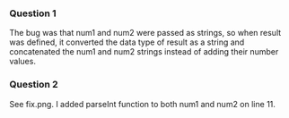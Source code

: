 ### Question 1
The bug was that num1 and num2 were passed as strings, so when result was defined, it converted the data type of result as a string and concatenated the num1 and num2 strings instead of adding their number values.

### Question 2
See fix.png. I added parseInt function to both num1 and num2 on line 11.